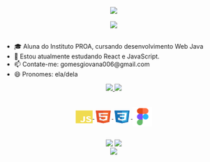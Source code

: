 

<p align="center">
  <img src="https://readme-typing-svg.herokuapp.com/?lines=Hello,+World.+;&font=Press+Start+2P&color=D62896&center=true&width=800&height=50">
</p>
<p align="center">
  <img src="https://readme-typing-svg.herokuapp.com/?lines=+Eu+sou+a+Giovanna!;&font=Press+Start+2P&color=D62896&center=true&width=800&height=40">
</p>

##

<!--sobre mim -->
<div>
<ul>
    <li>🎓 Aluna do Instituto PROA, cursando desenvolvimento Web Java</li>
    <li>🌱 Estou atualmente estudando React e JavaScript. </li>
    <li>📫 Contate-me: gomesgiovana006@gmail.com </li>
    <li>😄 Pronomes: ela/dela </li>
</ul>
</div>

<!-- stats -->
<div align="center">
<a href="https://github.com/annavoigg">
  <img height="165em" src="https://github-readme-stats.vercel.app/api?username=annavoigg&show_icons=true&theme=synthwave&include_all_commits=true&count_private=true"/>
  <img height="165" src="https://github-readme-stats.vercel.app/api/top-langs/?username=annavoigg&layout=compact&langs_count=7&theme=synthwave"/>
</div>
<div style="display: inline_block"><br>
  
  <div style="display: inline_block" align="center"><br>
  <img align="center" alt="Símbolo JavaScript" height="30" width="40" src="https://raw.githubusercontent.com/devicons/devicon/master/icons/javascript/javascript-plain.svg">
  <img align="center" alt="Símbolo HTML" height="30" width="40" src="https://raw.githubusercontent.com/devicons/devicon/master/icons/html5/html5-original.svg">
  <img align="center" alt="Símbolo CSS" height="30" width="40" src="https://raw.githubusercontent.com/devicons/devicon/master/icons/css3/css3-original.svg">
   <img alt="Figma" align="center" height="45" width="45" src="https://github.com/MaxHenriique/MaxHenriique/blob/main/Assets/icons8-figma.png"/>
  <!-- Mais Icons: https://devicon.dev/ -->
  </div>
  
  ##
  
<!--   icones -->
 <div align="center"> 
  <a href = "mailto:gomesgiovanna006@gmail.com"><img src="https://img.shields.io/badge/-Gmail-%23333?style=for-the-badge&logo=gmail&logoColor=white" target="_blank"></a>
  <a href="https://www.linkedin.com/in/giovanna-gomes-cortez-790197229/" target="_blank"><img src="https://img.shields.io/badge/-LinkedIn-%230077B5?style=for-the-badge&logo=linkedin&logoColor=white" target="_blank"></a>
</div> 
  <div align="center"><img src="https://github.com/annavoigg/annavoigg/blob/output/github-contribution-grid-snake.svg"/>
  
